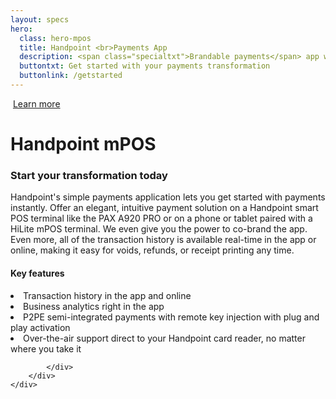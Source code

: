 ```yaml
---
layout: specs
hero: 
  class: hero-mpos
  title: Handpoint <br>Payments App
  description: <span class="specialtxt">Brandable payments</span> app with instant activation
  buttontxt: Get started with your payments transformation
  buttonlink: /getstarted
---
```


<div class="section section-internal">
	<div class="container">
		<div class="row">
			<div class="col-md-3 col-sm-4 section-internal-left">
				<img src="https://handpoint.imgix.net/Website%20refresh%20photos/product-images/mpos_center.png?h=500" class="img-responsive" alt=""/> 
				<a class="btn btn-default bt-custom-out" href="https://www.handpoint.com/contact" role="button">Learn more</a>
			</div>
			<div class="col-md-8 col-sm-8">
				<h1>Handpoint mPOS</h1>
				<h3>Start your transformation today</h3>
				<p>Handpoint's simple payments application lets you get started with payments instantly.  Offer an elegant, intuitive payment solution on a Handpoint smart POS terminal like the PAX A920 PRO or on a phone or tablet paired with a HiLite mPOS terminal. We even give you the power to co-brand the app. Even more, all of the transaction history is available real-time in the app or online, making it easy for voids, refunds, or receipt printing any time.</p>
				<h4>Key features</h4>
				<li>Transaction history in the app and online</li>
				<li>Business analytics right in the app</li>
				<li>P2PE semi-integrated payments with remote key injection with plug and play activation</li>
				<li>Over-the-air support direct to your Handpoint card reader, no matter where you take it</li>

			</div>
		</div>
	</div>
</div>
